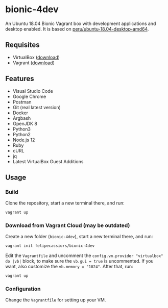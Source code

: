 # bionic-4dev
An Ubuntu 18.04 Bionic Vagrant box with development applications and desktop enabled. It is based on [peru/ubuntu-18.04-desktop-amd64](https://app.vagrantup.com/peru/boxes/ubuntu-18.04-desktop-amd64).

## Requisites

- VirtualBox ([download](https://www.virtualbox.org/wiki/Downloads))
- Vagrant ([download](https://www.vagrantup.com/downloads.html))

## Features

- Visual Studio Code
- Google Chrome
- Postman
- Git (real latest version)
- Docker
- Argbash
- OpenJDK 8
- Python3
- Python2
- Node.js 12
- Ruby
- cURL
- jq
- Latest VirtualBox Guest Additions

## Usage

### Build

Clone the repository, start a new terminal there, and run:
```sh
vagrant up
```

### Download from Vagrant Cloud (may be outdated)

Create a new folder (`bionic-4dev`), start a new terminal there, and run: 
```sh
vagrant init felipecassiors/bionic-4dev
```
Edit the `Vagrantfile` and uncomment the `config.vm.provider "virtualbox" do |vb|` block, to make sure the `vb.gui = true` is uncommented. If you want, also customize the `vb.memory = "1024"`. After that, run:
```sh
vagrant up
```

### Configuration

Change the `Vagrantfile` for setting up your VM.
